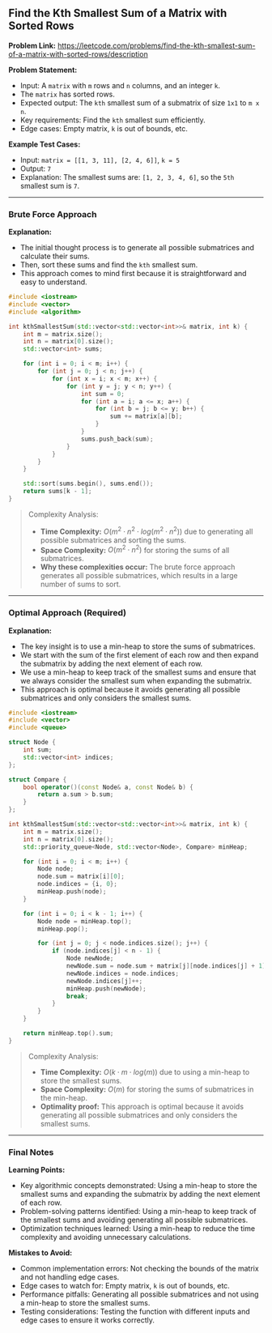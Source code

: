## Find the Kth Smallest Sum of a Matrix with Sorted Rows

**Problem Link:** https://leetcode.com/problems/find-the-kth-smallest-sum-of-a-matrix-with-sorted-rows/description

**Problem Statement:**
- Input: A `matrix` with `m` rows and `n` columns, and an integer `k`.
- The `matrix` has sorted rows.
- Expected output: The `kth` smallest sum of a submatrix of size `1x1` to `m x n`.
- Key requirements: Find the `kth` smallest sum efficiently.
- Edge cases: Empty matrix, `k` is out of bounds, etc.

**Example Test Cases:**
- Input: `matrix = [[1, 3, 11], [2, 4, 6]]`, `k = 5`
- Output: `7`
- Explanation: The smallest sums are: `[1, 2, 3, 4, 6]`, so the `5th` smallest sum is `7`.

---

### Brute Force Approach

**Explanation:**
- The initial thought process is to generate all possible submatrices and calculate their sums.
- Then, sort these sums and find the `kth` smallest sum.
- This approach comes to mind first because it is straightforward and easy to understand.

```cpp
#include <iostream>
#include <vector>
#include <algorithm>

int kthSmallestSum(std::vector<std::vector<int>>& matrix, int k) {
    int m = matrix.size();
    int n = matrix[0].size();
    std::vector<int> sums;

    for (int i = 0; i < m; i++) {
        for (int j = 0; j < n; j++) {
            for (int x = i; x < m; x++) {
                for (int y = j; y < n; y++) {
                    int sum = 0;
                    for (int a = i; a <= x; a++) {
                        for (int b = j; b <= y; b++) {
                            sum += matrix[a][b];
                        }
                    }
                    sums.push_back(sum);
                }
            }
        }
    }

    std::sort(sums.begin(), sums.end());
    return sums[k - 1];
}
```

> Complexity Analysis:
> - **Time Complexity:** $O(m^2 \cdot n^2 \cdot log(m^2 \cdot n^2))$ due to generating all possible submatrices and sorting the sums.
> - **Space Complexity:** $O(m^2 \cdot n^2)$ for storing the sums of all submatrices.
> - **Why these complexities occur:** The brute force approach generates all possible submatrices, which results in a large number of sums to sort.

---

### Optimal Approach (Required)

**Explanation:**
- The key insight is to use a min-heap to store the sums of submatrices.
- We start with the sum of the first element of each row and then expand the submatrix by adding the next element of each row.
- We use a min-heap to keep track of the smallest sums and ensure that we always consider the smallest sum when expanding the submatrix.
- This approach is optimal because it avoids generating all possible submatrices and only considers the smallest sums.

```cpp
#include <iostream>
#include <vector>
#include <queue>

struct Node {
    int sum;
    std::vector<int> indices;
};

struct Compare {
    bool operator()(const Node& a, const Node& b) {
        return a.sum > b.sum;
    }
};

int kthSmallestSum(std::vector<std::vector<int>>& matrix, int k) {
    int m = matrix.size();
    int n = matrix[0].size();
    std::priority_queue<Node, std::vector<Node>, Compare> minHeap;

    for (int i = 0; i < m; i++) {
        Node node;
        node.sum = matrix[i][0];
        node.indices = {i, 0};
        minHeap.push(node);
    }

    for (int i = 0; i < k - 1; i++) {
        Node node = minHeap.top();
        minHeap.pop();

        for (int j = 0; j < node.indices.size(); j++) {
            if (node.indices[j] < n - 1) {
                Node newNode;
                newNode.sum = node.sum + matrix[j][node.indices[j] + 1];
                newNode.indices = node.indices;
                newNode.indices[j]++;
                minHeap.push(newNode);
                break;
            }
        }
    }

    return minHeap.top().sum;
}
```

> Complexity Analysis:
> - **Time Complexity:** $O(k \cdot m \cdot log(m))$ due to using a min-heap to store the smallest sums.
> - **Space Complexity:** $O(m)$ for storing the sums of submatrices in the min-heap.
> - **Optimality proof:** This approach is optimal because it avoids generating all possible submatrices and only considers the smallest sums.

---

### Final Notes

**Learning Points:**
- Key algorithmic concepts demonstrated: Using a min-heap to store the smallest sums and expanding the submatrix by adding the next element of each row.
- Problem-solving patterns identified: Using a min-heap to keep track of the smallest sums and avoiding generating all possible submatrices.
- Optimization techniques learned: Using a min-heap to reduce the time complexity and avoiding unnecessary calculations.

**Mistakes to Avoid:**
- Common implementation errors: Not checking the bounds of the matrix and not handling edge cases.
- Edge cases to watch for: Empty matrix, `k` is out of bounds, etc.
- Performance pitfalls: Generating all possible submatrices and not using a min-heap to store the smallest sums.
- Testing considerations: Testing the function with different inputs and edge cases to ensure it works correctly.